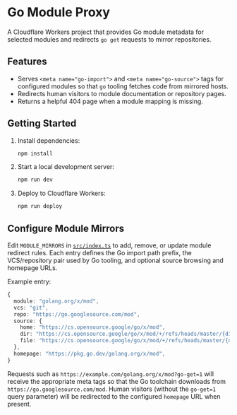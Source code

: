 # Go Module Proxy

A Cloudflare Workers project that provides Go module metadata for selected modules
and redirects `go get` requests to mirror repositories.

## Features

- Serves `<meta name="go-import">` and `<meta name="go-source">` tags for
  configured modules so that `go` tooling fetches code from mirrored hosts.
- Redirects human visitors to module documentation or repository pages.
- Returns a helpful 404 page when a module mapping is missing.

## Getting Started

1. Install dependencies:

   ```bash
   npm install
   ```

2. Start a local development server:

   ```bash
   npm run dev
   ```

3. Deploy to Cloudflare Workers:

   ```bash
   npm run deploy
   ```

## Configure Module Mirrors

Edit `MODULE_MIRRORS` in [`src/index.ts`](src/index.ts) to add, remove, or update
module redirect rules. Each entry defines the Go import path prefix, the
VCS/repository pair used by Go tooling, and optional source browsing and
homepage URLs.

Example entry:

```ts
{
  module: "golang.org/x/mod",
  vcs: "git",
  repo: "https://go.googlesource.com/mod",
  source: {
    home: "https://cs.opensource.google/go/x/mod",
    dir: "https://cs.opensource.google/go/x/mod/+/refs/heads/master/{dir}",
    file: "https://cs.opensource.google/go/x/mod/+/refs/heads/master/{dir}/{file}#L{line}",
  },
  homepage: "https://pkg.go.dev/golang.org/x/mod",
}
```

Requests such as
`https://example.com/golang.org/x/mod?go-get=1` will receive the appropriate
meta tags so that the Go toolchain downloads from `https://go.googlesource.com/mod`.
Human visitors (without the `go-get=1` query parameter) will be redirected to the
configured `homepage` URL when present.
